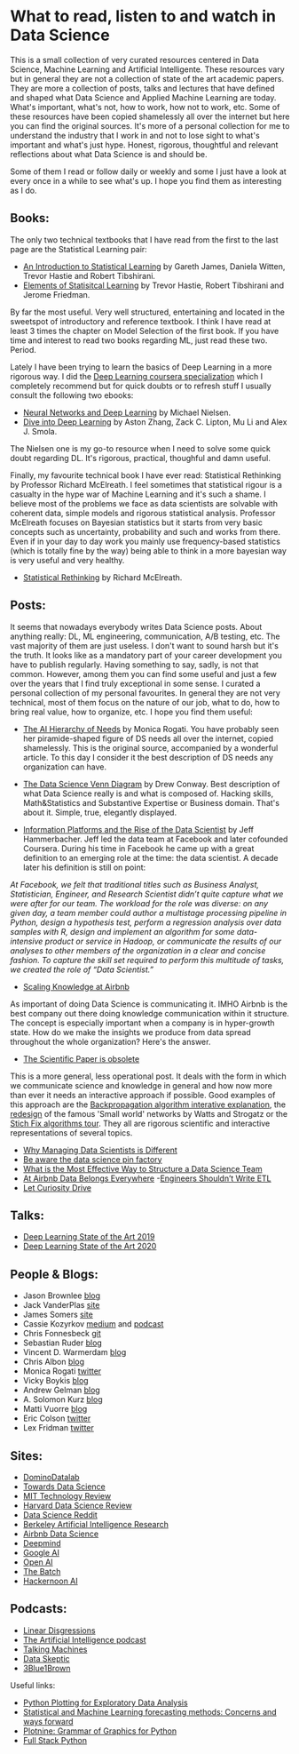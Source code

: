 # What to read, listen to and watch in Data Science

This is a small collection of very curated resources centered in Data Science, Machine Learning and Artificial Intelligente. These resources vary but in general they are not a collection of state of the art academic papers. They are more a collection of posts, talks and lectures that have defined and shaped what Data Science and Applied Machine Learning are today. What's important, what's not, how to work, how not to work, etc. Some of these resources have been copied shamelessly all over the internet but here you can find the original sources. It's more of a personal collection for me to understand the industry that I work in and not to lose sight to what's important and what's just hype. Honest, rigorous, thoughtful and relevant reflections about what Data Science is and should be.

Some of them I read or follow daily or weekly and some I just have a look at every once in a while to see what's up. I hope you find them as interesting as I do.

## Books:

The only two technical textbooks that I have read from the first to the last page are the Statistical Learning pair:

- [An Introduction to Statistical Learning](http://faculty.marshall.usc.edu/gareth-james/ISL/) by Gareth James, Daniela Witten, Trevor Hastie and Robert Tibshirani.
- [Elements of Statisitcal Learning](https://web.stanford.edu/~hastie/ElemStatLearn/) by Trevor Hastie, Robert Tibshirani and Jerome Friedman.

By far the most useful. Very well structured, entertaining and located in the sweetspot of introductory and reference textbook. I think I have read at least 3 times the chapter on Model Selection of the first book. If you have time and interest to read two books regarding ML, just read these two. Period.

Lately I have been trying to learn the basics of Deep Learning in a more rigorous way. I did the [Deep Learning coursera specialization](https://www.coursera.org/specializations/deep-learning) which I completely recommend but for quick doubts or to refresh stuff I usually consult the following two ebooks:

- [Neural Networks and Deep Learning](http://neuralnetworksanddeeplearning.com/) by Michael Nielsen.
- [Dive into Deep Learning](http://d2l.ai/index.html) by Aston Zhang, Zack C. Lipton, Mu Li and Alex J. Smola.

The Nielsen one is my go-to resource when I need to solve some quick doubt regarding DL. It's rigorous, practical, thoughful and damn useful.

Finally, my favourite technical book I have ever read: Statistical Rethinking by Professor Richard McElreath. I feel sometimes that statistical rigour is a casualty in the hype war of Machine Learning and it's such a shame. I believe most of the problems we face as data scientists are solvable with coherent data, simple models and rigorous statistical analysis. Professor McElreath focuses on Bayesian statistics but it starts from very basic concepts such as uncertainty, probability and such and works from there. Even if in your day to day work you mainly use frequency-based statistics (which is totally fine by the way) being able to think in a more bayesian way is very useful and very healthy.

- [Statistical Rethinking](https://xcelab.net/rm/statistical-rethinking/) by Richard McElreath.

## Posts:

It seems that nowadays everybody writes Data Science posts. About anything really: DL, ML engineering, communication, A/B testing, etc. The vast majority of them are just useless. I don't want to sound harsh but it's the truth. It looks like as a mandatory part of your career development you have to publish regularly. Having something to say, sadly, is not that common. However, among them you can find some useful and just a few over the years that I find truly exceptional in some sense. I curated a personal collection of my personal favourites. In general they are not very technical, most of them focus on the nature of our job, what to do, how to bring real value, how to organize, etc. I hope you find them useful:

- [The AI Hierarchy of Needs](https://hackernoon.com/the-ai-hierarchy-of-needs-18f111fcc007) by Monica Rogati. You have probably seen her piramide-shaped figure of DS needs all over the internet, copied shamelessly. This is the original source, accompanied by a wonderful article. To this day I consider it the best description of DS needs any organization can have.

- [The Data Science Venn Diagram](http://drewconway.com/zia/2013/3/26/the-data-science-venn-diagram) by Drew Conway. Best description of what Data Science really is and what is composed of. Hacking skills, Math&Statistics and Substantive Expertise or Business domain. That's about it. Simple, true, elegantly displayed.

- [Information Platforms and the Rise of the Data Scientist](https://lintool.github.io/UMD-courses/bigdata-2015-Spring/content/Hammerbacher_2009.pdf) by Jeff Hammerbacher. Jeff led the data team at Facebook and later cofounded Coursera. During his time in Facebook he came up with a great definition to an emerging role at the time: the data scientist. A decade later his definition is still on point:

_At Facebook, we felt that traditional titles such as Business Analyst, Statistician, Engineer,
and Research Scientist didn’t quite capture what we were after for our team. The workload for the role was diverse: on any given day, a team member could author a multistage
processing pipeline in Python, design a hypothesis test, perform a regression analysis over
data samples with R, design and implement an algorithm for some data-intensive product
or service in Hadoop, or communicate the results of our analyses to other members of the
organization in a clear and concise fashion. To capture the skill set required to perform this
multitude of tasks, we created the role of “Data Scientist.”_

- [Scaling Knowledge at Airbnb](https://medium.com/airbnb-engineering/scaling-knowledge-at-airbnb-875d73eff091)

As important of doing Data Science is communicating it. IMHO Airbnb is the best company out there doing knowledge communication within it structure. The concept is especially important when a company is in hyper-growth state. How do we make the insights we produce from data spread throughout the whole organization? Here's the answer.

- [The Scientific Paper is obsolete](https://www.theatlantic.com/science/archive/2018/04/the-scientific-paper-is-obsolete/556676/)

This is a more general, less operational post. It deals with the form in which we communicate science and knowledge in general and how now more than ever it needs an interactive approach if possible. Good examples of this approach are the [Backpropagation algorithm interative explanation](https://google-developers.appspot.com/machine-learning/crash-course/backprop-scroll/), the [redesign](http://worrydream.com/ScientificCommunicationAsSequentialArt/) of the famous 'Small world' networks by Watts and Strogatz or the [Stich Fix algorithms tour](https://algorithms-tour.stitchfix.com/). They all are rigorous scientific and interactive representations of several topics.

- [Why Managing Data Scientists is Different](http://sloanreview.mit.edu/article/why-managing-data-scientists-is-different/)
- [Be aware the data science pin factory](https://multithreaded.stitchfix.com/blog/2019/03/11/FullStackDS-Generalists/)
- [What is the Most Effective Way to Structure a Data Science Team](https://towardsdatascience.com/what-is-the-most-effective-way-to-structure-a-data-science-team-498041b88dae)
- [At Airbnb Data Belongs Everywhere](https://medium.com/airbnb-engineering/at-airbnb-data-science-belongs-everywhere-917250c6beba)
-[Engineers Shouldn’t Write ETL](https://multithreaded.stitchfix.com/blog/2016/03/16/engineers-shouldnt-write-etl/)
- [Let Curiosity Drive](https://multithreaded.stitchfix.com/blog/2019/01/18/fostering-innovation-in-data-science/)

## Talks:
- [Deep Learning State of the Art 2019](https://www.youtube.com/watch?v=53YvP6gdD7U)
- [Deep Learning State of the Art 2020](https://www.youtube.com/watch?v=0VH1Lim8gL8)

## People & Blogs:
- Jason Brownlee [blog](https://machinelearningmastery.com/blog/)
- Jack VanderPlas [site](http://vanderplas.com/)
- James Somers [site](https://jsomers.net/)
- Cassie Kozyrkov [medium](https://medium.com/@kozyrkov) and [podcast](https://soundcloud.com/cassie-kozyrkov/sets)
- Chris Fonnesbeck [git](https://github.com/fonnesbeck)
- Sebastian Ruder [blog](https://ruder.io/)
- Vincent D. Warmerdam [blog](http://koaning.io/)
- Chris Albon [blog](https://chrisalbon.com/)
- Monica Rogati [twitter](https://twitter.com/mrogati)
- Vicky Boykis [blog](http://veekaybee.github.io/)
- Andrew Gelman [blog](https://statmodeling.stat.columbia.edu/)
- A. Solomon Kurz [blog](https://solomonkurz.netlify.com/post/)
- Matti Vuorre [blog](https://vuorre.netlify.com/)
- Eric Colson [twitter](https://twitter.com/ericcolson?lang=en)
- Lex Fridman [twitter](https://twitter.com/lexfridman?ref_src=twsrc%5Egoogle%7Ctwcamp%5Eserp%7Ctwgr%5Eauthor)

## Sites:
- [DominoDatalab](https://blog.dominodatalab.com/)
- [Towards Data Science](https://towardsdatascience.com/)
- [MIT Technology Review](https://www.technologyreview.com/)
- [Harvard Data Science Review](https://hdsr.mitpress.mit.edu/)
- [Data Science Reddit](https://www.reddit.com/r/datascience/)
- [Berkeley Artificial Intelligence Research](https://bair.berkeley.edu/blog/)
- [Airbnb Data Science](https://medium.com/airbnb-engineering/tagged/data-science)
- [Deepmind](https://deepmind.com/blog)
- [Google AI](https://blog.google/technology/ai/)
- [Open AI](https://openai.com/blog/)
- [The Batch](https://www.deeplearning.ai/thebatch/)
- [Hackernoon AI](https://hackernoon.com/tagged/ai)

## Podcasts:
- [Linear Disgressions](http://lineardigressions.com/)
- [The Artificial Intelligence podcast](https://www.youtube.com/playlist?list=PLrAXtmErZgOdP_8GztsuKi9nrraNbKKp4)
- [Talking Machines](https://www.thetalkingmachines.com/episodes)
- [Data Skeptic](https://dataskeptic.com/podcast?limit=10&offset=0)
- [3Blue1Brown](https://www.youtube.com/channel/UCYO_jab_esuFRV4b17AJtAw)

Useful links:
- [Python Plotting for Exploratory Data Analysis](https://pythonplot.com/)
- [Statistical and Machine Learning forecasting methods: Concerns and ways forward](https://journals.plos.org/plosone/article?id=10.1371/journal.pone.0194889)
- [Plotnine: Grammar of Graphics for Python](https://www.datascienceworkshops.com/blog/plotnine-grammar-of-graphics-for-python/)
- [Full Stack Python](https://www.fullstackpython.com/)
